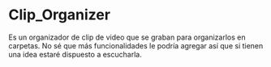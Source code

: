 # Clip_Organizer
Es un organizador de clip de video que se graban para organizarlos en carpetas. No sé que más funcionalidades le podría agregar así que si tienen una idea estaré dispuesto a escucharla.
